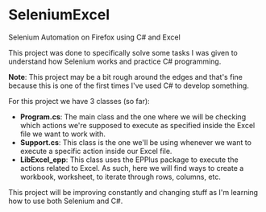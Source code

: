 # SeleniumExcel
Selenium Automation on Firefox using C# and Excel

This project was done to specifically solve some tasks I was given to understand how Selenium works and practice C# programming.

**Note**: This project may be a bit rough around the edges and that's fine because this is one of the first times I've used C#
to develop something.

For this project we have 3 classes (so far):

* **Program.cs**: The main class and the one where we will be checking which actions we're supposed to execute as specified inside
the Excel file we want to work with. 
* **Support.cs**: This class is the one we'll be using whenever we want to execute a specific action inside our Excel file. 
* **LibExcel_epp**: This class uses the EPPlus package to execute the actions related to Excel. As such, here we will find ways to
create a workbook, worksheet, to iterate through rows, columns, etc. 

This project will be improving constantly and changing stuff as I'm learning how to use both Selenium and C#.
